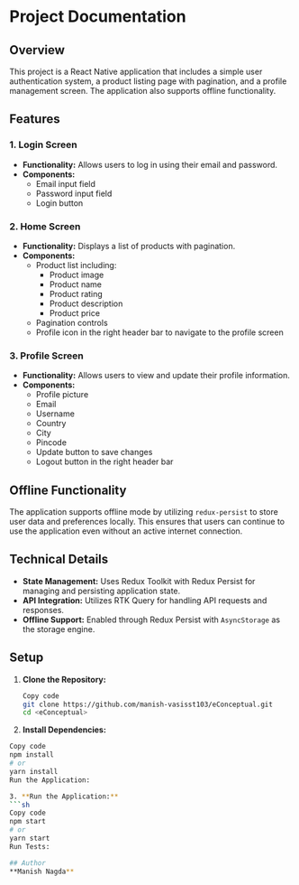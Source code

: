 # Project Documentation

## Overview

This project is a React Native application that includes a simple user authentication system, a product listing page with pagination, and a profile management screen. The application also supports offline functionality.

## Features

### 1. Login Screen
- **Functionality:** Allows users to log in using their email and password.
- **Components:**
  - Email input field
  - Password input field
  - Login button

### 2. Home Screen
- **Functionality:** Displays a list of products with pagination.
- **Components:**
  - Product list including:
    - Product image
    - Product name
    - Product rating
    - Product description
    - Product price
  - Pagination controls
  - Profile icon in the right header bar to navigate to the profile screen

### 3. Profile Screen
- **Functionality:** Allows users to view and update their profile information.
- **Components:**
  - Profile picture
  - Email
  - Username
  - Country
  - City
  - Pincode
  - Update button to save changes
  - Logout button in the right header bar

## Offline Functionality

The application supports offline mode by utilizing `redux-persist` to store user data and preferences locally. This ensures that users can continue to use the application even without an active internet connection.

## Technical Details

- **State Management:** Uses Redux Toolkit with Redux Persist for managing and persisting application state.
- **API Integration:** Utilizes RTK Query for handling API requests and responses.
- **Offline Support:** Enabled through Redux Persist with `AsyncStorage` as the storage engine.

## Setup

1. **Clone the Repository:**
   ```sh
   Copy code
   git clone https://github.com/manish-vasisst103/eConceptual.git
   cd <eConceptual>

2. **Install Dependencies:**
  ```sh
  Copy code
  npm install
  # or
  yarn install
  Run the Application:

3. **Run the Application:**
  ```sh
  Copy code
  npm start
  # or
  yarn start
  Run Tests:

## Author
  **Manish Nagda**